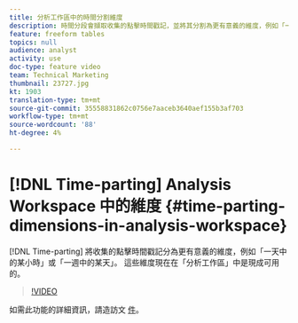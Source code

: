 ```yaml
---
title: 分析工作區中的時間分割維度
description: 時間分段會擷取收集的點擊時間戳記，並將其分割為更有意義的維度，例如「一天中的某小時」或「一週中的某天」。 這些維度現在在「分析工作區」中是現成可用的。
feature: freeform tables
topics: null
audience: analyst
activity: use
doc-type: feature video
team: Technical Marketing
thumbnail: 23727.jpg
kt: 1903
translation-type: tm+mt
source-git-commit: 35558831862c0756e7aaceb3640aef155b3af703
workflow-type: tm+mt
source-wordcount: '88'
ht-degree: 4%

---
```



# [!DNL Time-parting] Analysis Workspace 中的維度 {#time-parting-dimensions-in-analysis-workspace}

[!DNL Time-parting] 將收集的點擊時間戳記分為更有意義的維度，例如「一天中的某小時」或「一週中的某天」。 這些維度現在在「分析工作區」中是現成可用的。

>[!VIDEO](https://video.tv.adobe.com/v/23727/?quality=12)

如需此功能的詳細資訊，請造訪文 [件](https://marketing.adobe.com/resources/help/en_US/analytics/analysis-workspace/time-parting-dimensions.html)。

